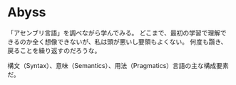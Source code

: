 # Abyss

「アセンブリ言語」を調べながら学んでみる。
どこまで、最初の学習で理解できるのか全く想像できないが、私は頭が悪いし要領もよくない。
何度も躓き、戻ることを繰り返すのだろうな。

構文（Syntax）、意味（Semantics）、用法（Pragmatics）言語の主な構成要素だ。
